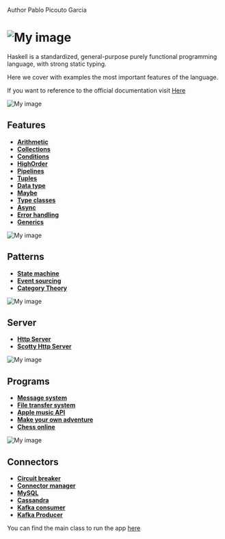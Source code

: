 Author Pablo Picouto Garcia

# ![My image](img/haskell-logo.svg)

Haskell is a standardized, general-purpose purely functional programming language, with strong static typing.

Here we cover with examples the most important features of the language.

If you want to reference to the official documentation visit [Here](https://www.haskell.org/)

![My image](img/feature.png)
## Features

* **[Arithmetic](src/features/ArithmeticFunction.hs)**
* **[Collections](src/features/CollectionFunctions.hs)**
* **[Conditions](src/features/ConditionsFunction.hs)**
* **[HighOrder](src/features/HighOrderFunctionsFeature.hs)**
* **[Pipelines](src/features/PipelineFunctions.hs)**
* **[Tuples](src/features/TuplesFunctions.hs)**
* **[Data type](src/features/DataTypeFunctions.hs)**
* **[Maybe](src/features/MaybeFunctions.hs)**
* **[Type classes](src/features/ClassesAndInstances.hs)**
* **[Async](src/features/AsyncFunctions.hs)**
* **[Error handling](src/features/ErrorHandling.hs)**
* **[Generics](src/features/Generics.hs)**

![My image](img/design.png)
## Patterns

* **[State machine](src/features/StateMachine.hs)**
* **[Event sourcing](src/features/EventSourcingPattern.hs)**
* **[Category Theory](src/features/CategoryTheoryFunctions.hs)**

![My image](img/server.jpg)
## Server

* **[Http Server](src/server/HttpServer.hs)**
* **[Scotty Http Server](src/server/ScottyHttpServer.hs)**

![My image](img/ubuntu.png)
## Programs
* **[Message system](src/programs/messageSystem/)**
* **[File transfer system](src/programs/fileSystem/)**
* **[Apple music API](src/programs/appleAPI/)**
* **[Make your own adventure](src/programs/adventure/)**
* **[Chess online](src/programs/chess/README.md)**

![My image](img/connector.png)
## Connectors

* **[Circuit breaker](src/connectors/CircuitBreaker.hs)**
* **[Connector manager](src/connectors/ConnectorManager.hs)**
* **[MySQL](src/connectors/MySQLConnector.hs)**
* **[Cassandra](src/connectors/CassandraConnector.hs)**
* **[Kafka consumer](src/connectors/KafkaConsumer.hs)**
* **[Kafka Producer](src/connectors/KafkaProducer.hs)**

You can find the main class to run the app [here](app/Main.hs)
